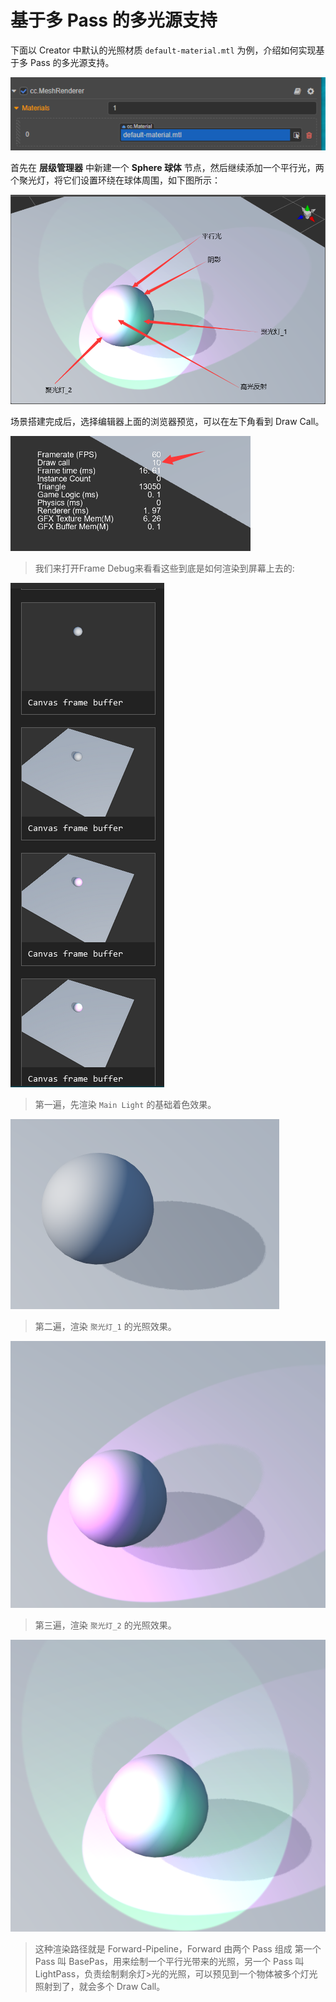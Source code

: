 # 基于多 Pass 的多光源支持

下面以 Creator 中默认的光照材质 `default-material.mtl` 为例，介绍如何实现基于多 Pass 的多光源支持。

![default-material](default-material.png)

首先在 **层级管理器** 中新建一个 **Sphere 球体** 节点，然后继续添加一个平行光，两个聚光灯，将它们设置环绕在球体周围，如下图所示：

![using Light](usingLight.png)

场景搭建完成后，选择编辑器上面的浏览器预览，可以在左下角看到 Draw Call。

![Draw Call](drawCall.png)

> 我们来打开Frame Debug来看看这些到底是如何渲染到屏幕上去的:

![Frame Debug](debug.png)

> 第一遍，先渲染 ` Main Light ` 的基础着色效果。

![main light pass](pass1.png)

> 第二遍，渲染 ` 聚光灯_1 ` 的光照效果。

![ForwardAdd pass](pass2.png)

> 第三遍，渲染 ` 聚光灯_2 ` 的光照效果。

![ForwardAdd pass](pass3.png)

> 这种渲染路径就是 Forward-Pipeline，Forward 由两个 Pass 组成 第一个 Pass 叫 BasePas，用来绘制一个平行光带来的光照，另一个 Pass 叫 LightPass，负责绘制剩余灯>光的光照，可以预见到一个物体被多个灯光照射到了，就会多个 Draw Call。
